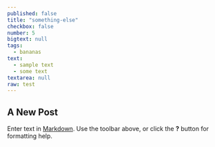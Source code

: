 ```yaml
---
published: false
title: "something-else"
checkbox: false
number: 5
bigtext: null
tags: 
  - bananas
text: 
  - sample text
  - some text
textarea: null
raw: test
---
```





## A New Post

Enter text in [Markdown](http://daringfireball.net/projects/markdown/). Use the toolbar above, or click the **?** button for formatting help.
